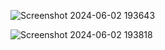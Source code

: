 ![Screenshot 2024-06-02 193643](https://github.com/Manoj-kumar-C/Learn-Aws-Harder-Way-Docs-/assets/90634510/7807e0d5-1e3e-4f8c-b739-2a3db6b82541)

![Screenshot 2024-06-02 193818](https://github.com/Manoj-kumar-C/Learn-Aws-Harder-Way-Docs-/assets/90634510/5438c3bc-2496-49fe-83a7-1a545d91cc96)
